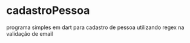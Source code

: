 # cadastroPessoa
programa simples em dart para cadastro de pessoa utilizando regex na validação de email
